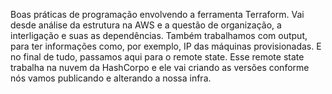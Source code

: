 Boas práticas de programação envolvendo a ferramenta Terraform.
Vai desde análise da estrutura na AWS e a questão de organização, a interligação e suas as dependências.
Também trabalhamos com output, para ter informações como, por exemplo, IP das máquinas provisionadas. E no final de tudo, passamos aqui para o remote state.
Esse remote state trabalha na nuvem da HashCorpo e ele vai criando as versões conforme nós vamos publicando e alterando a nossa infra. 


